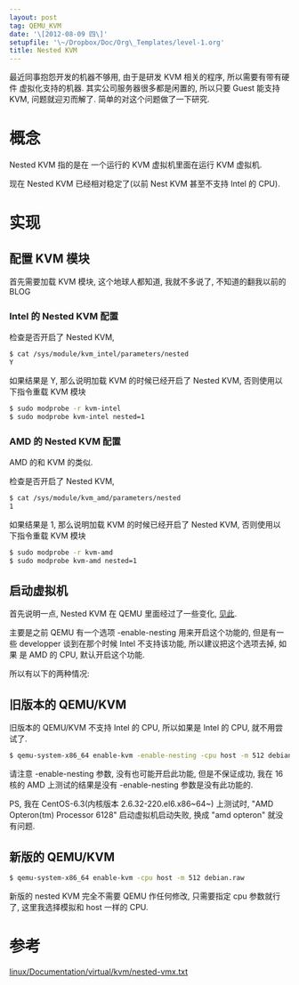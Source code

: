```yaml
---
layout: post
tag: QEMU_KVM
date: '\[2012-08-09 四\]'
setupfile: '\~/Dropbox/Doc/Org\_Templates/level-1.org'
title: Nested KVM
---
```


最近同事抱怨开发的机器不够用, 由于是研发 KVM 相关的程序,
所以需要有带有硬件 虚拟化支持的机器. 其实公司服务器很多都是闲置的,
所以只要 Guest 能支持 KVM, 问题就迎刃而解了.
简单的对这个问题做了一下研究.

概念
====

Nested KVM 指的是在 一个运行的 KVM 虚拟机里面在运行 KVM 虚拟机.

现在 Nested KVM 已经相对稳定了(以前 Nest KVM 甚至不支持 Intel 的 CPU).

实现
====

配置 KVM 模块
-------------

首先需要加载 KVM 模块, 这个地球人都知道, 我就不多说了,
不知道的翻我以前的 BLOG

### Intel 的 Nested KVM 配置

检查是否开启了 Nested KVM,

``` bash
$ cat /sys/module/kvm_intel/parameters/nested
Y
```

如果结果是 Y, 那么说明加载 KVM 的时候已经开启了 Nested KVM, 否则使用以
下指令重载 KVM 模块

``` bash
$ sudo modprobe -r kvm-intel
$ sudo modprobe kvm-intel nested=1
```

### AMD 的 Nested KVM 配置

AMD 的和 KVM 的类似.

检查是否开启了 Nested KVM,

``` bash
$ cat /sys/module/kvm_amd/parameters/nested
1
```

如果结果是 1, 那么说明加载 KVM 的时候已经开启了 Nested KVM, 否则使用以
下指令重载 KVM 模块

``` bash
$ sudo modprobe -r kvm-amd
$ sudo modprobe kvm-amd nested=1
```

启动虚拟机
----------

首先说明一点, Nested KVM 在 QEMU 里面经过了一些变化,
[见此](http://lists.nongnu.org/archive/html/qemu-devel/2011-05/msg03198.html).

主要是之前 QEMU 有一个选项 -enable-nesting 用来开启这个功能的,
但是有一些 developper 谈到在那个时候 Intel 不支持该功能,
所以建议把这个选项去掉, 如果 是 AMD 的 CPU, 默认开启这个功能.

所以有以下的两种情况:

旧版本的 QEMU/KVM
-----------------

旧版本的 QEMU/KVM 不支持 Intel 的 CPU, 所以如果是 Intel 的 CPU,
就不用尝试了.

``` bash
$ qemu-system-x86_64 enable-kvm -enable-nesting -cpu host -m 512 debian.raw
```

请注意 -enable-nesting 参数, 没有也可能开启此功能, 但是不保证成功, 我在
16 核的 AMD 上测试的结果是没有 -enable-nesting 参数是没有此功能的.

PS, 我在 CentOS-6.3(内核版本 2.6.32-220.el6.x86~64~) 上测试时, "AMD
Opteron(tm) Processor 6128" 启动虚拟机启动失败, 换成 "amd opteron"
就没有问题.

新版的 QEMU/KVM
---------------

``` bash
$ qemu-system-x86_64 enable-kvm -cpu host -m 512 debian.raw
```

新版的 nested KVM 完全不需要 QEMU 作任何修改, 只需要指定 cpu 参数就行了,
这里我选择模拟和 host 一样的 CPU.

参考
====

[linux/Documentation/virtual/kvm/nested-vmx.txt](https://github.com/torvalds/linux/blob/master/Documentation/virtual/kvm/nested-vmx.txt)
